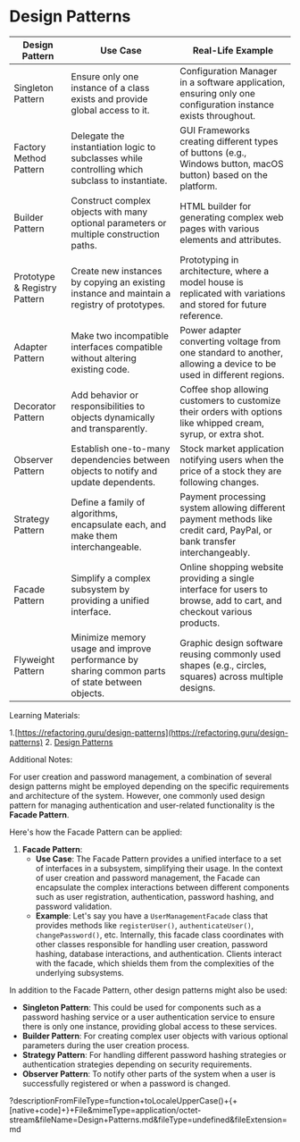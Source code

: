 # Design Patterns

| Design Pattern               | Use Case                                                                                        | Real-Life Example                                                                                                    |
| ---------------------------- | ----------------------------------------------------------------------------------------------- | -------------------------------------------------------------------------------------------------------------------- |
| Singleton Pattern            | Ensure only one instance of a class exists and provide global access to it.                     | Configuration Manager in a software application, ensuring only one configuration instance exists throughout.         |
| Factory Method Pattern       | Delegate the instantiation logic to subclasses while controlling which subclass to instantiate. | GUI Frameworks creating different types of buttons (e.g., Windows button, macOS button) based on the platform.       |
| Builder Pattern              | Construct complex objects with many optional parameters or multiple construction paths.         | HTML builder for generating complex web pages with various elements and attributes.                                   |
| Prototype & Registry Pattern | Create new instances by copying an existing instance and maintain a registry of prototypes.     | Prototyping in architecture, where a model house is replicated with variations and stored for future reference.       |
| Adapter Pattern              | Make two incompatible interfaces compatible without altering existing code.                     | Power adapter converting voltage from one standard to another, allowing a device to be used in different regions.    |
| Decorator Pattern            | Add behavior or responsibilities to objects dynamically and transparently.                      | Coffee shop allowing customers to customize their orders with options like whipped cream, syrup, or extra shot.      |
| Observer Pattern             | Establish one-to-many dependencies between objects to notify and update dependents.             | Stock market application notifying users when the price of a stock they are following changes.                        |
| Strategy Pattern             | Define a family of algorithms, encapsulate each, and make them interchangeable.                 | Payment processing system allowing different payment methods like credit card, PayPal, or bank transfer interchangeably. |
| Facade Pattern               | Simplify a complex subsystem by providing a unified interface.                                   | Online shopping website providing a single interface for users to browse, add to cart, and checkout various products. |
| Flyweight Pattern            | Minimize memory usage and improve performance by sharing common parts of state between objects. | Graphic design software reusing commonly used shapes (e.g., circles, squares) across multiple designs.               |

Learning Materials:

1.[https://refactoring.guru/design-patterns](https://refactoring.guru/design-patterns)
2. [Design Patterns](https://www.coursera.org/learn/design-patterns)

Additional Notes:

For user creation and password management, a combination of several design patterns might be employed depending on the specific requirements and architecture of the system. However, one commonly used design pattern for managing authentication and user-related functionality is the **Facade Pattern**.

Here's how the Facade Pattern can be applied:

1. **Facade Pattern**:
   - **Use Case**: The Facade Pattern provides a unified interface to a set of interfaces in a subsystem, simplifying their usage. In the context of user creation and password management, the Facade can encapsulate the complex interactions between different components such as user registration, authentication, password hashing, and password validation.
   - **Example**: Let's say you have a `UserManagementFacade` class that provides methods like `registerUser()`, `authenticateUser()`, `changePassword()`, etc. Internally, this facade class coordinates with other classes responsible for handling user creation, password hashing, database interactions, and authentication. Clients interact with the facade, which shields them from the complexities of the underlying subsystems.

In addition to the Facade Pattern, other design patterns might also be used:

- **Singleton Pattern**: This could be used for components such as a password hashing service or a user authentication service to ensure there is only one instance, providing global access to these services.
- **Builder Pattern**: For creating complex user objects with various optional parameters during the user creation process.
- **Strategy Pattern**: For handling different password hashing strategies or authentication strategies depending on security requirements.
- **Observer Pattern**: To notify other parts of the system when a user is successfully registered or when a password is changed.

?descriptionFromFileType=function+toLocaleUpperCase()+{+[native+code]+}+File&mimeType=application/octet-stream&fileName=Design+Patterns.md&fileType=undefined&fileExtension=md
